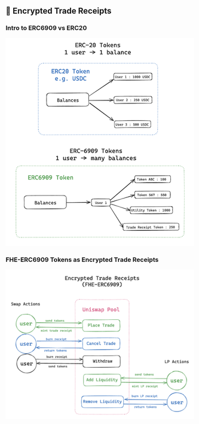 ## 🧾 Encrypted Trade Receipts

### Intro to ERC6909 vs ERC20

<img src="../assets/ERC20:6909.png">


### FHE-ERC6909 Tokens as Encrypted Trade Receipts

<img src="../assets/TradeReceipts.png">

